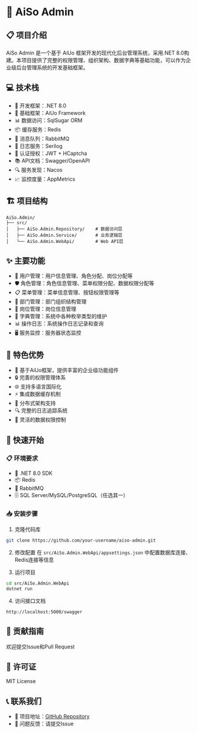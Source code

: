 # 🚀 AiSo Admin

## 📋 项目介绍
AiSo Admin 是一个基于 AiUo 框架开发的现代化后台管理系统，采用.NET 8.0构建。本项目提供了完整的权限管理、组织架构、数据字典等基础功能，可以作为企业级后台管理系统的开发基础框架。

## 💻 技术栈
- 🔷 开发框架：.NET 8.0
- 🔶 基础框架：AiUo Framework
- 📊 数据访问：SqlSugar ORM
- 📦 缓存服务：Redis
- 📨 消息队列：RabbitMQ
- 📝 日志服务：Serilog
- 🔐 认证授权：JWT + HCaptcha
- 📚 API文档：Swagger/OpenAPI
- 🔍 服务发现：Nacos
- 📈 监控度量：AppMetrics

## 🏗️ 项目结构
```
AiSo.Admin/
├── src/
│   ├── AiSo.Admin.Repository/    # 数据访问层
│   ├── AiSo.Admin.Service/       # 业务逻辑层
│   └── AiSo.Admin.WebApi/        # Web API层
```

## ✨ 主要功能
- 👥 用户管理：用户信息管理、角色分配、岗位分配等
- 🛡️ 角色管理：角色信息管理、菜单权限分配、数据权限分配等
- 📋 菜单管理：菜单信息管理、按钮权限管理等
- 🏢 部门管理：部门组织结构管理
- 💼 岗位管理：岗位信息管理
- 📒 字典管理：系统中各种枚举类型的维护
- 📊 操作日志：系统操作日志记录和查询
- 🖥️ 服务监控：服务器状态监控

## 🌟 特色优势
- 🔧 基于AiUo框架，提供丰富的企业级功能组件
- 🔒 完善的权限管理体系
- 🌐 支持多语言国际化
- ⚡ 集成数据缓存机制
- 📡 分布式架构支持
- 🔍 完整的日志追踪系统
- 🔑 灵活的数据权限控制

## 🚀 快速开始

### 📋 环境要求
- 🔷 .NET 8.0 SDK
- 📦 Redis
- 📨 RabbitMQ
- 🗄️ SQL Server/MySQL/PostgreSQL（任选其一）

### 📥 安装步骤
1. 克隆代码库
```bash
git clone https://github.com/your-username/aiso-admin.git
```

2. 修改配置
在 `src/AiSo.Admin.WebApi/appsettings.json` 中配置数据库连接、Redis连接等信息

3. 运行项目
```bash
cd src/AiSo.Admin.WebApi
dotnet run
```

4. 访问接口文档
```
http://localhost:5000/swagger
```

## 🤝 贡献指南
欢迎提交Issue和Pull Request

## 📄 许可证
MIT License

## 📞 联系我们
- 📂 项目地址：[GitHub Repository](https://github.com/your-username/aiso-admin)
- 🔔 问题反馈：请提交Issue